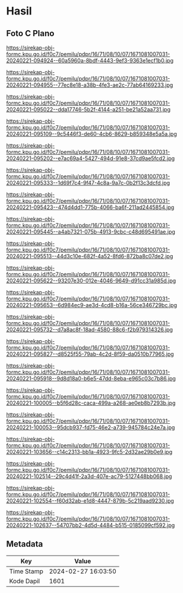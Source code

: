 # Hasil

## Foto C Plano

https://sirekap-obj-formc.kpu.go.id/f0c7/pemilu/pdpr/16/71/08/10/07/1671081007031-20240221-094924--60a5960a-8bdf-4443-9ef3-9363e1ecf1b0.jpg

https://sirekap-obj-formc.kpu.go.id/f0c7/pemilu/pdpr/16/71/08/10/07/1671081007031-20240221-094955--77ec8e18-a38b-4fe3-ae2c-77ab64169233.jpg

https://sirekap-obj-formc.kpu.go.id/f0c7/pemilu/pdpr/16/71/08/10/07/1671081007031-20240221-095022--dda17746-5b2f-4144-a251-be21a52aa731.jpg

https://sirekap-obj-formc.kpu.go.id/f0c7/pemilu/pdpr/16/71/08/10/07/1671081007031-20240221-095109--9c5446f3-de60-4cb6-8629-b859348e5a5a.jpg

https://sirekap-obj-formc.kpu.go.id/f0c7/pemilu/pdpr/16/71/08/10/07/1671081007031-20240221-095202--e7ac69a4-5427-494d-91e8-37cd9ae5fcd2.jpg

https://sirekap-obj-formc.kpu.go.id/f0c7/pemilu/pdpr/16/71/08/10/07/1671081007031-20240221-095333--1d69f7c4-9f47-4c8a-9a7c-0b2f13c3dcfd.jpg

https://sirekap-obj-formc.kpu.go.id/f0c7/pemilu/pdpr/16/71/08/10/07/1671081007031-20240221-095423--474d4dd1-775b-4066-ba6f-211ad2445854.jpg

https://sirekap-obj-formc.kpu.go.id/f0c7/pemilu/pdpr/16/71/08/10/07/1671081007031-20240221-095445--a4ab7321-075b-4913-9cbc-c48d695491ae.jpg

https://sirekap-obj-formc.kpu.go.id/f0c7/pemilu/pdpr/16/71/08/10/07/1671081007031-20240221-095513--44d3c10e-682f-4a52-8fd6-872ba8c07de2.jpg

https://sirekap-obj-formc.kpu.go.id/f0c7/pemilu/pdpr/16/71/08/10/07/1671081007031-20240221-095622--93207e30-012e-4046-9649-d91cc31a985d.jpg

https://sirekap-obj-formc.kpu.go.id/f0c7/pemilu/pdpr/16/71/08/10/07/1671081007031-20240221-095653--6d984ec9-ae3d-4cd8-b16a-56ce346729bc.jpg

https://sirekap-obj-formc.kpu.go.id/f0c7/pemilu/pdpr/16/71/08/10/07/1671081007031-20240221-095732--d7a8ac8f-18ad-4580-88c6-f2b979314326.jpg

https://sirekap-obj-formc.kpu.go.id/f0c7/pemilu/pdpr/16/71/08/10/07/1671081007031-20240221-095827--d8525f55-79ab-4c2d-8f59-da0510b77965.jpg

https://sirekap-obj-formc.kpu.go.id/f0c7/pemilu/pdpr/16/71/08/10/07/1671081007031-20240221-095918--9d8d18a0-b6e5-47dd-8eba-e965c03c7b86.jpg

https://sirekap-obj-formc.kpu.go.id/f0c7/pemilu/pdpr/16/71/08/10/07/1671081007031-20240221-100005--b5f6d28c-caca-499a-a268-ae0eb8b7293b.jpg

https://sirekap-obj-formc.kpu.go.id/f0c7/pemilu/pdpr/16/71/08/10/07/1671081007031-20240221-100053--95dcb937-fd75-46e2-a739-945784c24e7a.jpg

https://sirekap-obj-formc.kpu.go.id/f0c7/pemilu/pdpr/16/71/08/10/07/1671081007031-20240221-103656--c14c2313-bb1a-4923-9fc5-2d32ae29b0e9.jpg

https://sirekap-obj-formc.kpu.go.id/f0c7/pemilu/pdpr/16/71/08/10/07/1671081007031-20240221-102514--29c4d41f-2a3d-407e-ac79-5127448bb068.jpg

https://sirekap-obj-formc.kpu.go.id/f0c7/pemilu/pdpr/16/71/08/10/07/1671081007031-20240221-102554--f60d32ab-e1d8-4447-879b-5c219aad9230.jpg

https://sirekap-obj-formc.kpu.go.id/f0c7/pemilu/pdpr/16/71/08/10/07/1671081007031-20240221-102637--54707bb2-4d5d-4484-b515-0185099cf592.jpg


## Metadata

| Key        | Value               |
| ---------- | ------------------- |
| Time Stamp | 2024-02-27 16:03:50 |
| Kode Dapil | 1601                |



